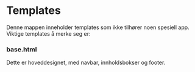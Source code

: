 # Templates #

Denne mappen inneholder templates som ikke tilhører noen spesiell app. Viktige templates å merke seg er:

### base.html ###
Dette er hoveddesignet, med navbar, innholdsbokser og footer.
